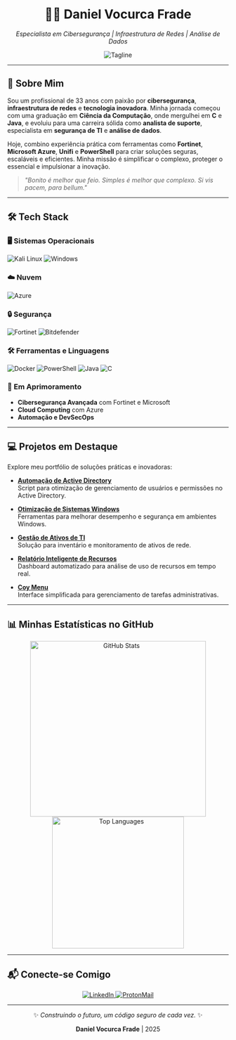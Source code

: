 <div align="center">
  <h1>👨‍💻 Daniel Vocurca Frade</h1>
  <p><em>Especialista em Cibersegurança | Infraestrutura de Redes | Análise de Dados</em></p>
  <img src="https://img.shields.io/badge/-Explorando%20o%20futuro%20da%20tecnologia-1E1E2E?style=flat-square" alt="Tagline">
</div>

---

## 🚀 Sobre Mim

Sou um profissional de 33 anos com paixão por **cibersegurança**, **infraestrutura de redes** e **tecnologia inovadora**. Minha jornada começou com uma graduação em **Ciência da Computação**, onde mergulhei em **C** e **Java**, e evoluiu para uma carreira sólida como **analista de suporte**, especialista em **segurança de TI** e **análise de dados**.

Hoje, combino experiência prática com ferramentas como **Fortinet**, **Microsoft Azure**, **Unifi** e **PowerShell** para criar soluções seguras, escaláveis e eficientes. Minha missão é simplificar o complexo, proteger o essencial e impulsionar a inovação.

> *"Bonito é melhor que feio. Simples é melhor que complexo. Si vis pacem, para bellum."*

---

## 🛠 Tech Stack

### 🖥️ Sistemas Operacionais
![Kali Linux](https://img.shields.io/badge/Kali_Linux-557C94?style=flat-square&logo=kalilinux&logoColor=white)
![Windows](https://img.shields.io/badge/Windows-0078D6?style=flat-square&logo=windows&logoColor=white)

### ☁️ Nuvem
![Azure](https://img.shields.io/badge/Azure-0089D6?style=flat-square&logo=microsoftazure&logoColor=white)

### 🔒 Segurança
![Fortinet](https://img.shields.io/badge/Fortinet-EE3124?style=flat-square&logo=fortinet&logoColor=white)
![Bitdefender](https://img.shields.io/badge/Bitdefender-00A1E0?style=flat-square&logo=bitdefender&logoColor=white)

### 🛠️ Ferramentas e Linguagens
![Docker](https://img.shields.io/badge/Docker-2CA5E0?style=flat-square&logo=docker&logoColor=white)
![PowerShell](https://img.shields.io/badge/PowerShell-5391FE?style=flat-square&logo=powershell&logoColor=white)
![Java](https://img.shields.io/badge/Java-007396?style=flat-square&logo=java&logoColor=white)
![C](https://img.shields.io/badge/C-A8B9CC?style=flat-square&logo=c&logoColor=black)

### 🌱 Em Aprimoramento
- **Cibersegurança Avançada** com Fortinet e Microsoft
- **Cloud Computing** com Azure
- **Automação e DevSecOps**

---

## 💻 Projetos em Destaque

Explore meu portfólio de soluções práticas e inovadoras:

- **[Automação de Active Directory](https://github.com/danielfrade/ad)**  
  Script para otimização de gerenciamento de usuários e permissões no Active Directory.

- **[Otimização de Sistemas Windows](https://github.com/danielfrade/windows)**  
  Ferramentas para melhorar desempenho e segurança em ambientes Windows.

- **[Gestão de Ativos de TI](https://github.com/danielfrade/gestaoativo)**  
  Solução para inventário e monitoramento de ativos de rede.

- **[Relatório Inteligente de Recursos](https://github.com/danielfrade/resource)**  
  Dashboard automatizado para análise de uso de recursos em tempo real.

- **[Coy Menu](https://github.com/danielfrade/coymenu)**  
  Interface simplificada para gerenciamento de tarefas administrativas.

---

## 📊 Minhas Estatísticas no GitHub

<div align="center">
  <img src="https://github-readme-stats.vercel.app/api?username=danielfrade&show_icons=true&theme=radical" alt="GitHub Stats" width="400"/>
  <img src="https://github-readme-stats.vercel.app/api/top-langs/?username=danielfrade&layout=compact&theme=radical" alt="Top Languages" width="300"/>
</div>

---

## 📬 Conecte-se Comigo

<div align="center">
  <a href="https://www.linkedin.com/in/vocurca">
    <img src="https://img.shields.io/badge/LinkedIn-0077B5?style=flat-square&logo=linkedin&logoColor=white" alt="LinkedIn">
  </a>
  <a href="mailto:vocurca@pm.me">
    <img src="https://img.shields.io/badge/ProtonMail-8B89CC?style=flat-square&logo=protonmail&logoColor=white" alt="ProtonMail">
  </a>
</div>

---

<div align="center">
  <p>✨ <em>Construindo o futuro, um código seguro de cada vez.</em> ✨</p>
  <p><strong>Daniel Vocurca Frade</strong> | 2025</p>
</div>
